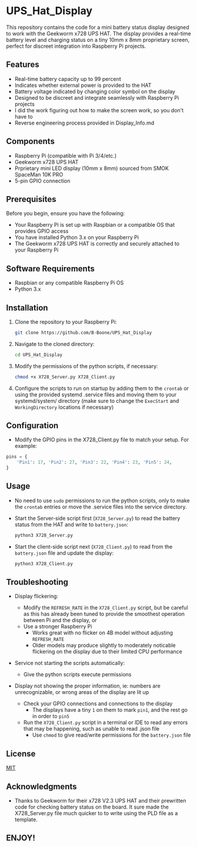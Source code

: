 # UPS_Hat_Display

This repository contains the code for a mini battery status display designed to work with the Geekworm x728 UPS HAT. The display provides a real-time battery level and charging status on a tiny 10mm x 8mm proprietary screen, perfect for discreet integration into Raspberry Pi projects.

## Features

- Real-time battery capacity up to 99 percent
- Indicates whether external power is provided to the HAT
- Battery voltage indicated by changing color symbol on the display
- Designed to be discreet and integrate seamlessly with Raspberry Pi projects
- I did the work figuring out how to make the screen work, so you don't have to
- Reverse engineering process provided in Display_Info.md

## Components

- Raspberry Pi (compatible with Pi 3/4/etc.)
- Geekworm x728 UPS HAT
- Prprietary mini LED display (10mm x 8mm) sourced from SMOK SpaceMan 10K PRO
- 5-pin GPIO connection

## Prerequisites

Before you begin, ensure you have the following:

- Your Raspberry Pi is set up with Raspbian or a compatible OS that provides GPIO access
- You have installed Python 3.x on your Raspberry Pi
- The Geekworm x728 UPS HAT is correctly and securely attached to your Raspberry Pi

## Software Requirements

- Raspbian or any compatible Raspberry Pi OS
- Python 3.x

## Installation

1. Clone the repository to your Raspberry Pi:

    ```bash
    git clone https://github.com/B-Boone/UPS_Hat_Display
    ```

2. Navigate to the cloned directory:

    ```bash
    cd UPS_Hat_Display
    ```

3. Modify the permissions of the python scripts, if necessary:

   ```bash
   chmod +x X728_Server.py X728_Client.py
   ```

4. Configure the scripts to run on startup by adding them to the `crontab` or using the provided systemd .service files and moving them to your systemd/system/ directory (make sure to change the `ExecStart` and `WorkingDirectory` locations if necessary)

## Configuration

- Modify the GPIO pins in the X728_Client.py file to match your setup. For example:

```python
pins = {
    'Pin1': 17, 'Pin2': 27, 'Pin3': 22, 'Pin4': 23, 'Pin5': 24,
}
```

## Usage

- No need to use `sudo` permissions to run the python scripts, only to make the `crontab` entries or move the .service files into the service directory.

- Start the Server-side script first (`X728_Server.py`) to read the battery status from the HAT and write to `battery.json`:

    ```bash
    python3 X728_Server.py
    ```

- Start the client-side script next (`X728_Client.py`) to read from the `battery.json` file and update the display:

    ```bash
    python3 X728_Client.py
    ```

## Troubleshooting

- Display flickering:
  - Modify the `REFRESH_RATE` in the `X728_Client.py` script, but be careful as this has already been tuned to provide the smoothest operation between Pi and the display, or
  - Use a stronger Raspberry Pi
    - Works great with no flicker on 4B model without adjusting `REFRESH_RATE`
    - Older models may produce slightly to moderately noticable flickering on the display due to their limited CPU performance

- Service not starting the scripts automatically:
  - Give the python scripts execute permissions

- Display not showing the proper information, ie: numbers are unrecognizable, or wrong areas of the display are lit up
  - Check your GPIO connections and connections to the display
    - The displays have a tiny `1` on them to mark `pin1`, and the rest go in order to `pin5`
  - Run the `X728_Client.py` script in a terminal or IDE to read any errors that may be happening, such as unable to read .json file
    - Use `chmod` to give read/write permissions for the `battery.json` file

## License

[MIT](https://choosealicense.com/licenses/mit/)

## Acknowledgments

- Thanks to Geekworm for their x728 V2.3 UPS HAT and their prewritten code for checking battery status on the board. It sure made the X728_Server.py file much quicker to to write using the PLD file as a template.

## ENJOY!
